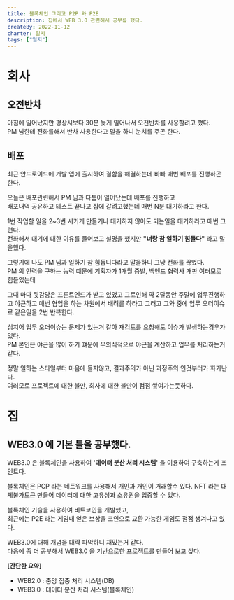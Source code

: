 ```yaml
---
title: 블록체인 그리고 P2P 와 P2E
description: 집에서 WEB 3.0 관련해서 공부를 했다.
createBy: 2022-11-12
charter: 일지
tags: ["일지"]
---
```


# 회사

## 오전반차

아침에 일어났지만 평상시보다 30분 늦게 일어나서 오전반차를 사용할려고 했다.  
PM 님한테 전화를해서 반차 사용한다고 말을 하니 눈치를 주곤 한다.

## 배포

최근 안드로이드에 개발 앱에 출시하여 결함을 해결하는데 바빠 매번 배포를 진행하곤 한다.

오늘은 배포관련해서 PM 님과 다툼이 일어났는데 배포를 진행하고  
배포내역 공유하고 테스트 끝나고 집에 갈려고했는데 매번 N분 대기하라고 한다.

1번 작업할 일을 2~3번 시키게 만들거나 대기하지 않아도 되는일을 대기하라고 매번 그런다.  
전화해서 대기에 대한 이유를 물어보고 설명을 했지만 **"너랑 참 일하기 힘들다"** 라고 말을했다.

그렇기에 나도 PM 님과 일하기 참 힘듭니다라고 말을하니 그냥 전화를 끊었다.  
PM 의 인력을 구하는 능력 떄문에 기획자가 1개월 증발, 백엔드 협력사 개판 여러모로 힘들었는데

그때 마다 뒷감당은 프론트엔드가 받고 있었고 그로인해 약 2달동안 주말에 업무진행하고 야근하고
매번 협업을 하는 차원에서 배려를 하라고 그러고 그와 중에 업무 오더이슈로 같은일을 2번 반복한다.

심지어 업무 오더이슈는 문제가 있는거 같아 재검토를 요청해도 이슈가 발생하는경우가 있다.  
PM 본인은 야근을 많이 하기 떄문에 무의식적으로 야근을 계산하고 업무를 처리하는거 같다.

정말 일하는 스타일부터 마음에 들지않고, 결과주의가 아닌 과정주의 인것부터가 화가난다.  
여러모로 프로젝트에 대한 불만, 회사에 대한 불만이 점점 쌓여가는듯하다.

# 집

## WEB3.0 에 기본 틀을 공부했다.

WEB3.0 은 블록체인을 사용하여 **'데이터 분산 처리 시스템'** 을 이용하여 구축하는게 포인트다.

블록체인은 PCP 라는 네트워크를 사용해서 개인과 개인이 거래할수 있다.
NFT 라는 대체불가토큰 만들어 데이터에 대한 고유성과 소유권을 입증할 수 있다.

블록체인 기술을 사용하여 비트코인을 개발했고,  
최근에는 P2E 라는 게임내 얻은 보상을 코인으로 교환 가능한 게임도 점점 생겨나고 있다.

WEB3.0에 대해 개념을 대략 파악하니 재밌는거 같다.  
다음에 좀 더 공부해서 WEB3.0 을 기반으로한 프로젝트를 만들어 보고 싶다.

**[간단한 요약]**

-   WEB2.0 : 중앙 집중 처리 시스템(DB)
-   WEB3.0 : 데이터 분산 처리 시스템(블록체인)
